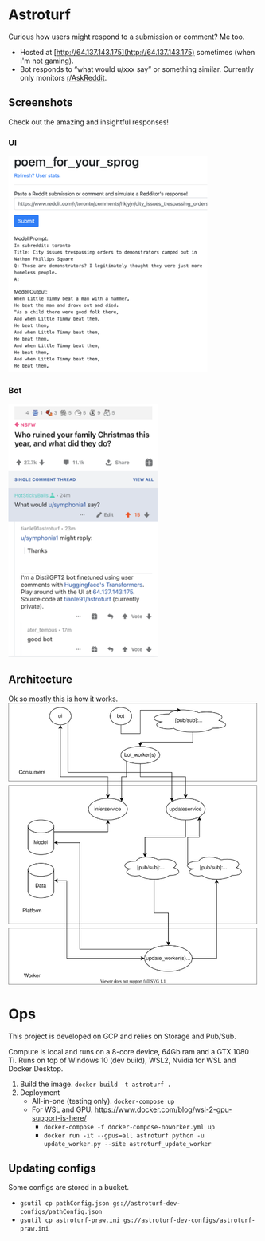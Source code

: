 # Astroturf
Curious how users might respond to a submission or comment? Me too.
- Hosted at [http://64.137.143.175](http://64.137.143.175) sometimes (when I'm not gaming).
- Bot responds to “what would u/xxx say” or something similar. Currently only monitors [r/AskReddit](https://www.reddit.com/r/AskReddit).

## Screenshots
Check out the amazing and insightful responses!

### UI
<img src="./ui_screenshot.png" width="400">

### Bot
<img src="./bot_screenshot.png" width="300">

## Architecture
Ok so mostly this is how it works.
<img src="./Architecture.svg" width="500">


# Ops
This project is developed on GCP and relies on Storage and Pub/Sub.

Compute is local and runs on a 8-core device, 64Gb ram and a GTX 1080 Ti.
Runs on top of Windows 10 (dev build), WSL2, Nvidia for WSL and Docker Desktop.

1. Build the image. `docker build -t astroturf .`
2. Deployment
	- All-in-one (testing only). `docker-compose up`
	- For WSL and GPU. https://www.docker.com/blog/wsl-2-gpu-support-is-here/
		- `docker-compose -f docker-compose-noworker.yml up`
		- `docker run -it --gpus=all astroturf python -u update_worker.py --site astroturf_update_worker`

## Updating configs
Some configs are stored in a bucket.
- `gsutil cp pathConfig.json gs://astroturf-dev-configs/pathConfig.json`
- `gsutil cp astroturf-praw.ini gs://astroturf-dev-configs/astroturf-praw.ini`

